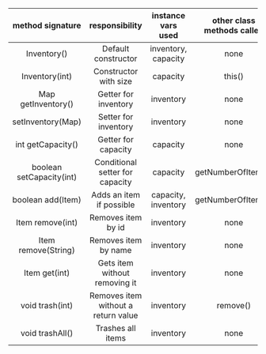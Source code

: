 | method signature | responsibility | instance vars used | other class methods called | objects used with method calls | lines of code |
|:----------:|:--------------:|:------------------:|:--------------------------:|:------------------------------:|:-------------:|
| Inventory() | Default constructor | inventory, capacity | none | HashMap<>() | 3
| Inventory(int) | Constructor with size | capacity | this() | this | 3
| Map getInventory() | Getter for inventory | inventory | none | none | 2
| setInventory(Map) | Setter for inventory | inventory | none | none | 2
| int getCapacity() | Getter for capacity | capacity | none | none | 2
| boolean setCapacity(int) | Conditional setter for capacity | capacity | getNumberOfItems() | Map | 5
| boolean add(Item) | Adds an item if possible | capacity, inventory | getNumberOfItems() | Map.put(), Item.getId() | 5
| Item remove(int) | Removes item by id | inventory | none | Map.remove() | 2
| Item remove(String) | Removes item by name | inventory | none | Map.values(), item.getName() | 5
| Item get(int) | Gets item without removing it | inventory | none | Map.get() | 2
| void trash(int) | Removes item without a return value | inventory | remove() | Item (no method calls) | 2
| void trashAll() | Trashes all items | inventory | none | Map.clear() | 2